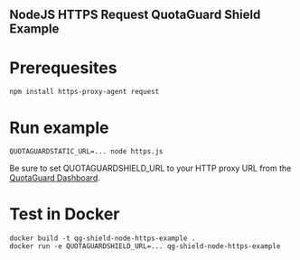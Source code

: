 NodeJS HTTPS Request QuotaGuard Shield Example
--

# Prerequesites
```
npm install https-proxy-agent request
```

# Run example
```
QUOTAGUARDSTATIC_URL=... node https.js
```

Be sure to set QUOTAGUARDSHIELD_URL to your HTTP proxy URL from the [QuotaGuard Dashboard](https://www.quotaguard.com/setup/outbound).

# Test in Docker
```
docker build -t qg-shield-node-https-example .
docker run -e QUOTAGUARDSHIELD_URL=... qg-shield-node-https-example
```
